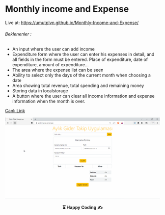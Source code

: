 # Monthly income and Expense 

Live at: https://umutplvn.github.io/Monthly-Income-and-Expense/

###### Beklenenler : 
<ul>
    <li>An input where the user can add income</li>
    <li>Expenditure form where the user can enter his expenses in detail, and all fields in the form must be entered. Place of expenditure, date of expenditure, amount of expenditure...</li>
    <li>The area where the expense list can be seen</li>
    <li>Ability to select only the days of the current month when choosing a date</li>
    <li>Area showing total revenue, total spending and remaining money</li>
    <li>Storing data in localstorage</li>
    <li>A button where the user can clear all income information and expense information when the month is over.</li>
</ul>
<a href="https://gider-takip.vercel.app/">Canlı Link</a>

![gideruygulaması](giderapp.gif)


<p align='center'> <strong>⌛ Happy Coding  ✍</strong> </p>
